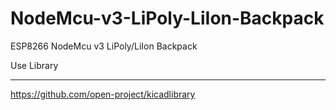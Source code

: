# NodeMcu-v3-LiPoly-LiIon-Backpack
ESP8266 NodeMcu v3 LiPoly/LiIon Backpack


Use Library
____________

https://github.com/open-project/kicadlibrary
